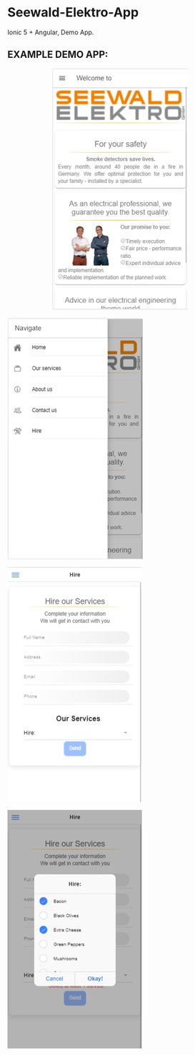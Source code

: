 # Seewald-Elektro-App
Ionic 5 + Angular, Demo App.

## EXAMPLE DEMO APP:

<p align="center">

<img src="docs/1.jpg">

![Screenshot](docs/2.jpg)

![Screenshot](docs/3.jpg)

![Screenshot](docs/4.jpg)
<p>
